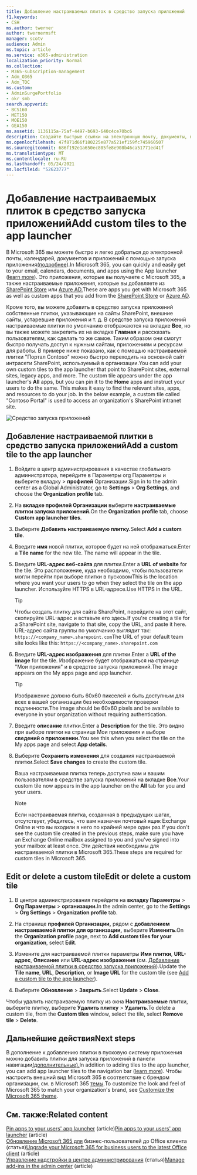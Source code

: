```yaml
---
title: Добавление настраиваемых плиток в средство запуска приложений
f1.keywords:
- CSH
ms.author: twerner
author: twernermsft
manager: scotv
audience: Admin
ms.topic: article
ms.service: o365-administration
localization_priority: Normal
ms.collection:
- M365-subscription-management
- Adm_O365
- Adm_TOC
ms.custom:
- AdminSurgePortfolio
- okr_smb
search.appverid:
- BCS160
- MET150
- MOE150
- GEA150
ms.assetid: 1136115a-75af-4497-b693-640c4ce70bc6
description: Создайте быстрые ссылки на электронную почту, документы, приложения, SharePoint сайты, внешние сайты и другие ресурсы, добавив настраиваемые плитки в пусковую площадку приложения.
ms.openlocfilehash: 47f871d66f180225e877a521ef159fc745960507
ms.sourcegitcommit: 686f192e1a650ec805fe8e908b46ca51771ed41f
ms.translationtype: MT
ms.contentlocale: ru-RU
ms.lasthandoff: 05/24/2021
ms.locfileid: "52623777"
---
```

# <a name="add-custom-tiles-to-the-app-launcher"></a><span data-ttu-id="712d6-103">Добавление настраиваемых плиток в средство запуска приложений</span><span class="sxs-lookup"><span data-stu-id="712d6-103">Add custom tiles to the app launcher</span></span>

<span data-ttu-id="712d6-104">В Microsoft 365 вы можете быстро и легко добраться до электронной почты, календарей, документов и приложений с помощью запуска приложения[(подробнее](https://support.microsoft.com/office/79f12104-6fed-442f-96a0-eb089a3f476a)).</span><span class="sxs-lookup"><span data-stu-id="712d6-104">In Microsoft 365, you can quickly and easily get to your email, calendars, documents, and apps using the App launcher ([learn more](https://support.microsoft.com/office/79f12104-6fed-442f-96a0-eb089a3f476a)).</span></span> <span data-ttu-id="712d6-105">Это приложения, которые вы получаете с Microsoft 365, а также настраиваемые приложения, которые вы добавляете из [SharePoint Store](https://support.microsoft.com/office/dd98e50e-d3db-4ecb-9bb7-82b189822d43) или [Azure AD.](/previous-versions/office/office-365-api/)</span><span class="sxs-lookup"><span data-stu-id="712d6-105">These are apps you get with Microsoft 365 as well as custom apps that you add from the [SharePoint Store](https://support.microsoft.com/office/dd98e50e-d3db-4ecb-9bb7-82b189822d43) or [Azure AD](/previous-versions/office/office-365-api/).</span></span>
  
<span data-ttu-id="712d6-p102">Кроме того, вы можете добавить в средство запуска приложений собственные плитки, указывающие на сайты SharePoint, внешние сайты, устаревшие приложения и т. д. В средстве запуска приложений настраиваемые плитки по умолчанию отображаются на вкладке **Все**, но вы также можете закрепить их на вкладке **Главная** и рассказать пользователям, как сделать то же самое. Таким образом они смогут быстро получать доступ к нужным сайтам, приложениям и ресурсам для работы. В примере ниже показано, как с помощью настраиваемой плитки "Портал Contoso" можно быстро переходить на основной сайт интрасети SharePoint, используемый в организации.</span><span class="sxs-lookup"><span data-stu-id="712d6-p102">You can add your own custom tiles to the app launcher that point to SharePoint sites, external sites, legacy apps, and more. The custom tile appears under the app launcher's **All** apps, but you can pin it to the **Home** apps and instruct your users to do the same. This makes it easy to find the relevant sites, apps, and resources to do your job. In the below example, a custom tile called "Contoso Portal" is used to access an organization's SharePoint intranet site.</span></span> 
  
![Средство запуска приложений](../../media/7acc06cc-ac7a-4c6e-8ea7-81570a5bdbab.png)
  
## <a name="add-a-custom-tile-to-the-app-launcher"></a><span data-ttu-id="712d6-111">Добавление настраиваемой плитки в средство запуска приложений</span><span class="sxs-lookup"><span data-stu-id="712d6-111">Add a custom tile to the app launcher</span></span>

1. <span data-ttu-id="712d6-112">Войдите в центр администрирования в качестве глобального администратора, перейдите в Параметры org Параметры и выберите вкладку  >   **профилей** Организации.</span><span class="sxs-lookup"><span data-stu-id="712d6-112">Sign in to the admin center as a Global Administrator, go to **Settings** > **Org Settings**, and choose the **Organization profile** tab.</span></span>
    
2. <span data-ttu-id="712d6-113">На **вкладке профилей Организации** выберите **настраиваемые плитки запуска приложений.**</span><span class="sxs-lookup"><span data-stu-id="712d6-113">On the **Organization profile** tab, choose **Custom app launcher tiles**.</span></span>
  
3. <span data-ttu-id="712d6-114">Выберите **Добавить настраиваемую плитку.**</span><span class="sxs-lookup"><span data-stu-id="712d6-114">Select **Add a custom tile**.</span></span> 
  
4. <span data-ttu-id="712d6-p103">Введите **имя** новой плитки, которое будет на ней отображаться.</span><span class="sxs-lookup"><span data-stu-id="712d6-p103">Enter a **Tile name** for the new tile. The name will appear in the tile.</span></span> 
    
5. <span data-ttu-id="712d6-117">Введите **URL-адрес веб-сайта** для плитки.</span><span class="sxs-lookup"><span data-stu-id="712d6-117">Enter a **URL of website** for the tile.</span></span> <span data-ttu-id="712d6-118">Это расположение, куда необходимо, чтобы пользователи могли перейти при выборе плитки в пусковом</span><span class="sxs-lookup"><span data-stu-id="712d6-118">This is the location where you want your users to go when they select the tile on the app launcher.</span></span> <span data-ttu-id="712d6-119">Используйте HTTPS в URL-адресе.</span><span class="sxs-lookup"><span data-stu-id="712d6-119">Use HTTPS in the URL.</span></span>

    > [!TIP]
    > <span data-ttu-id="712d6-120">Чтобы создать плитку для сайта SharePoint, перейдите на этот сайт, скопируйте URL-адрес и вставьте его здесь.</span><span class="sxs-lookup"><span data-stu-id="712d6-120">If you're creating a tile for a SharePoint site, navigate to that site, copy the URL, and paste it here.</span></span> <span data-ttu-id="712d6-121">URL-адрес сайта группы по умолчанию выглядит так: `https://<company_name>.sharepoint.com`</span><span class="sxs-lookup"><span data-stu-id="712d6-121">The URL of your default team site looks like this: `https://<company_name>.sharepoint.com`</span></span> 
  
6. <span data-ttu-id="712d6-122">Введите **URL-адрес изображения** для плитки.</span><span class="sxs-lookup"><span data-stu-id="712d6-122">Enter a **URL of the image** for the tile.</span></span> <span data-ttu-id="712d6-123">Изображение будет отображаться на странице "Мои приложения" и в средстве запуска приложений.</span><span class="sxs-lookup"><span data-stu-id="712d6-123">The image appears on the My apps page and app launcher.</span></span>

    > [!TIP]
    > <span data-ttu-id="712d6-124">Изображение должно быть 60x60 пикселей и быть доступным для всех в вашей организации без необходимости проверки подлинности.</span><span class="sxs-lookup"><span data-stu-id="712d6-124">The image should be 60x60 pixels and be available to everyone in your organization without requiring authentication.</span></span>

7. <span data-ttu-id="712d6-125">Введите **описание** плитки.</span><span class="sxs-lookup"><span data-stu-id="712d6-125">Enter a **Description** for the tile.</span></span> <span data-ttu-id="712d6-126">Это видно при выборе плитки на странице Мои приложения и выборе **сведений о приложении.**</span><span class="sxs-lookup"><span data-stu-id="712d6-126">You see this when you select the tile on the My apps page and select **App details**.</span></span> 
  
8. <span data-ttu-id="712d6-127">Выберите **Сохранить изменения** для создания настраиваемой плитки.</span><span class="sxs-lookup"><span data-stu-id="712d6-127">Select **Save changes** to create the custom tile.</span></span> 
    
    <span data-ttu-id="712d6-128">Ваша настраиваемая плитка теперь доступна вам и вашим пользователям в средстве запуска приложений на вкладке **Все**.</span><span class="sxs-lookup"><span data-stu-id="712d6-128">Your custom tile now appears in the app launcher on the **All** tab for you and your users.</span></span> 

    > [!NOTE]
    > <span data-ttu-id="712d6-129">Если настраиваемая плитка, созданная в предыдущих шагах, отсутствует, убедитесь, что вам назначен почтовый ящик Exchange Online и что вы входили в него по крайней мере один раз.</span><span class="sxs-lookup"><span data-stu-id="712d6-129">If you don't see the custom tile created in the previous steps, make sure you have an Exchange Online mailbox assigned to you and you've signed into your mailbox at least once.</span></span> <span data-ttu-id="712d6-130">Эти действия необходимы для настраиваемой плитки в Microsoft 365.</span><span class="sxs-lookup"><span data-stu-id="712d6-130">These steps are required for custom tiles in Microsoft 365.</span></span> 
  
## <a name="edit-or-delete-a-custom-tile"></a><span data-ttu-id="712d6-131">Edit or delete a custom tile</span><span class="sxs-lookup"><span data-stu-id="712d6-131">Edit or delete a custom tile</span></span>

1. <span data-ttu-id="712d6-132">В центре администрирования перейдите на **вкладку Параметры**  >  **Org Параметры**  >  **организации.**</span><span class="sxs-lookup"><span data-stu-id="712d6-132">In the admin center, go to the **Settings** > **Org Settings** > **Organization profile** tab.</span></span>
    
2. <span data-ttu-id="712d6-133">На странице **профилей Организации,** рядом с   **добавлением настраиваемой плитки для организации,** выберите **Изменить**.</span><span class="sxs-lookup"><span data-stu-id="712d6-133">On the **Organization profile** page, next to   **Add custom tiles for your organization**, select **Edit**.</span></span>

3. <span data-ttu-id="712d6-134">Измените для настраиваемой плитки параметры **Имя плитки**, **URL-адрес**, **Описание** или **URL-адрес изображения** (см. [Добавление настраиваемой плитки в средство запуска приложений](#add-a-custom-tile-to-the-app-launcher)).</span><span class="sxs-lookup"><span data-stu-id="712d6-134">Update the **Tile name**, **URL**, **Description**, or **Image URL** for the custom tile (see [Add a custom tile to the app launcher](#add-a-custom-tile-to-the-app-launcher)).</span></span>
    
4. <span data-ttu-id="712d6-135">Выберите **Обновление** \> **Закрыть**.</span><span class="sxs-lookup"><span data-stu-id="712d6-135">Select **Update** \> **Close**.</span></span> 
    
<span data-ttu-id="712d6-136">Чтобы удалить настраиваемую плитку из окна **Настраиваемые** плитки, выберите плитку, выберите **Удалить плитку**  >  **Удалить**.</span><span class="sxs-lookup"><span data-stu-id="712d6-136">To delete a custom tile, from the **Custom tiles** window, select the tile, select **Remove tile** > **Delete**.</span></span> 
  
## <a name="next-steps"></a><span data-ttu-id="712d6-137">Дальнейшие действия</span><span class="sxs-lookup"><span data-stu-id="712d6-137">Next steps</span></span>

<span data-ttu-id="712d6-138">В дополнение к добавлению плитки в пусковую систему приложения можно добавить плитки для запуска приложений в панели навигации[(дополнительные).](https://support.microsoft.com/office/eb34a21b-52fa-4fbf-a8d5-146132242985)</span><span class="sxs-lookup"><span data-stu-id="712d6-138">In addition to adding tiles to the app launcher, you can add app launcher tiles to the navigation bar ([learn more](https://support.microsoft.com/office/eb34a21b-52fa-4fbf-a8d5-146132242985)).</span></span> <span data-ttu-id="712d6-139">Чтобы настроить внешний вид Microsoft 365 в соответствие с брендом организации, см. в Microsoft 365 [темы](../setup/customize-your-organization-theme.md).</span><span class="sxs-lookup"><span data-stu-id="712d6-139">To customize the look and feel of Microsoft 365 to match your organization's brand, see [Customize the Microsoft 365 theme](../setup/customize-your-organization-theme.md).</span></span>

## <a name="related-content"></a><span data-ttu-id="712d6-140">См. также:</span><span class="sxs-lookup"><span data-stu-id="712d6-140">Related content</span></span>

<span data-ttu-id="712d6-141">[Pin apps to your users' app launcher](pin-apps-to-app-launcher.md) (article)</span><span class="sxs-lookup"><span data-stu-id="712d6-141">[Pin apps to your users' app launcher](pin-apps-to-app-launcher.md) (article)</span></span>\
<span data-ttu-id="712d6-142">[Обновление Microsoft 365 для](../setup/upgrade-users-to-latest-office-client.md) бизнес-пользователей до Office клиента (статья)</span><span class="sxs-lookup"><span data-stu-id="712d6-142">[Upgrade your Microsoft 365 for business users to the latest Office client](../setup/upgrade-users-to-latest-office-client.md) (article)</span></span>\
<span data-ttu-id="712d6-143">[Управление надстройки в центре администрирования](../manage/manage-addins-in-the-admin-center.md) (статья)</span><span class="sxs-lookup"><span data-stu-id="712d6-143">[Manage add-ins in the admin center](../manage/manage-addins-in-the-admin-center.md) (article)</span></span>
